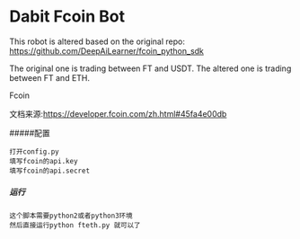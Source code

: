 # Dabit Fcoin Bot
This robot is altered based on the original repo: https://github.com/DeepAiLearner/fcoin_python_sdk

The original one is trading between FT and USDT. The altered one is trading between FT and ETH.

Fcoin

文档来源:https://developer.fcoin.com/zh.html#45fa4e00db

#####配置

```
打开config.py
填写fcoin的api.key
填写fcoin的api.secret
```

##### 运行

```
这个脚本需要python2或者python3环境
然后直接运行python fteth.py 就可以了
```


